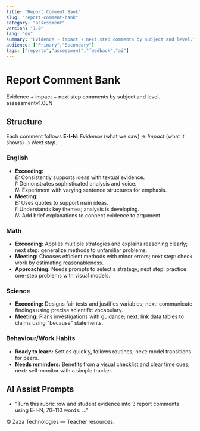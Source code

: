 ```yaml
---
title: "Report Comment Bank"
slug: "report-comment-bank"
category: "assessment"
version: "1.0"
lang: "en"
summary: "Evidence + impact + next step comments by subject and level."
audience: ["Primary","Secondary"]
tags: ["reports","assessment","feedback","ai"]
---
```


# Report Comment Bank
<div class="title"><div class="subtitle">Evidence + impact + next step comments by subject and level.</div></div>
<div class="badges"><span class="badge">assessment</span><span class="badge">v1.0</span><span class="badge">EN</span></div>

## Structure
Each comment follows **E-I-N**: *Evidence* (what we saw) → *Impact* (what it shows) → *Next step*.

### English
- **Exceeding:**  
  *E:* Consistently supports ideas with textual evidence.  
  *I:* Demonstrates sophisticated analysis and voice.  
  *N:* Experiment with varying sentence structures for emphasis.
- **Meeting:**  
  *E:* Uses quotes to support main ideas.  
  *I:* Understands key themes; analysis is developing.  
  *N:* Add brief explanations to connect evidence to argument.

### Math
- **Exceeding:** Applies multiple strategies and explains reasoning clearly; next step: generalize methods to unfamiliar problems.  
- **Meeting:** Chooses efficient methods with minor errors; next step: check work by estimating reasonableness.  
- **Approaching:** Needs prompts to select a strategy; next step: practice one-step problems with visual models.

### Science
- **Exceeding:** Designs fair tests and justifies variables; next: communicate findings using precise scientific vocabulary.  
- **Meeting:** Plans investigations with guidance; next: link data tables to claims using "because" statements.

### Behaviour/Work Habits
- **Ready to learn:** Settles quickly, follows routines; next: model transitions for peers.  
- **Needs reminders:** Benefits from a visual checklist and clear time cues; next: self-monitor with a simple tracker.

## AI Assist Prompts
- "Turn this rubric row and student evidence into 3 report comments using E-I-N, 70–110 words: …"
<div class="footer">© Zaza Technologies — Teacher resources.</div>